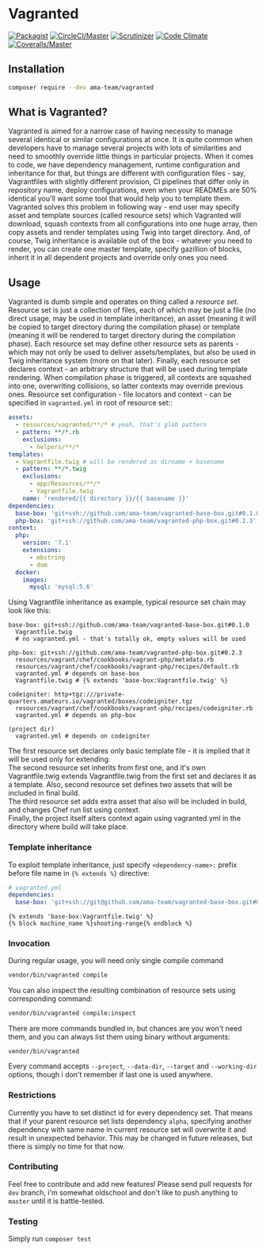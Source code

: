 # Vagranted

[![Packagist](https://img.shields.io/packagist/v/ama-team/vagranted.svg?style=flat-square)](https://packagist.org/packages/ama-team/vagranted)
[![CircleCI/Master](https://img.shields.io/circleci/project/github/ama-team/vagranted/master.svg?style=flat-square)](https://circleci.com/gh/ama-team/vagranted/tree/dev)
[![Scrutinizer](https://img.shields.io/scrutinizer/g/ama-team/vagranted.svg?style=flat-square)](https://scrutinizer-ci.com/g/ama-team/vagranted)
[![Code Climate](https://img.shields.io/codeclimate/github/ama-team/vagranted.svg?style=flat-square)](https://codeclimate.com/github/ama-team/vagranted)
[![Coveralls/Master](https://img.shields.io/coveralls/ama-team/vagranted/master.svg?style=flat-square)](https://coveralls.io/github/ama-team/vagranted?branch=master)

## Installation

```bash
composer require --dev ama-team/vagranted
```

## What is Vagranted?

Vagranted is aimed for a narrow case of having necessity to manage
several identical or similar configurations at once. It is quite common
when developers have to manage several projects with lots of 
similarities and need to smoothly override little things in particular
projects. When it comes to code, we have dependency management,
runtime configuration and inheritance for that, but things are 
different with configuration files - say, Vagrantfiles with slightly 
different provision, CI pipelines that differ only in repository name, 
deploy configurations, even when your READMEs are 50% identical you'll 
want some tool that would help you to template them. Vagranted solves 
this problem in following way - end user may specify asset and template
sources (called resource sets) which Vagranted will download, squash
contexts from all configurations into one huge array, then copy assets 
and render templates using Twig into target directory. And, of course,
Twig inheritance is available out of the box - whatever you need to 
render, you can create one master template, specify gazillion of 
blocks, inherit it in all dependent projects and override only ones you
need.

## Usage

Vagranted is dumb simple and operates on thing called a *resource set*.
Resource set is just a collection of files, each of which may be just a
file (no direct usage, may be used in template inheritance), an asset 
(meaning it will be copied to target directory during the compilation 
phase) or template (meaning it will be rendered to target directory 
during the compilation phase). Each resource set may define other 
resource sets as parents - which may not only be used to deliver 
assets/templates, but also be used in Twig inheritance system (more on 
that later). Finally, each resource set declares context - an arbitrary 
structure that will be used during template rendering. When compilation 
phase is triggered, all contexts are squashed into one, overwriting 
collisions, so latter contexts may override previous ones. Resource set 
configuration - file locators and context - can be specified in 
`vagranted.yml` in root of resource set::

```yml
assets:
  - resources/vagranted/**/* # yeah, that's glob pattern
  - pattern: **/*.rb
    exclusions: 
      - helpers/**/*
templates:
  - Vagrantfile.twig # will be rendered as dirname + basename
  - pattern: **/*.twig
    exclusions:
      - app/Resources/**/*
      - Vagrantfile.twig
    name: 'rendered/{{ directory }}/{{ basename }}'
dependencies:
  base-box: 'git+ssh://github.com/ama-team/vagranted-base-box.git#0.1.0'
  php-box: 'git+ssh://github.com/ama-team/vagranted-php-box.git#0.2.3'
context:
  php: 
    version: '7.1'
    extensions:
      - mbstring
      - dom
  docker:
    images:
      mysql: 'mysql:5.6'
```

Using Vagrantfile inheritance as example, typical resource set chain 
may look like this:

```
base-box: git+ssh://github.com/ama-team/vagranted-base-box.git#0.1.0
  Vagrantfile.twig
  # no vagranted.yml - that's totally ok, empty values will be used
  
php-box: git+ssh://github.com/ama-team/vagranted-php-box.git#0.2.3
  resources/vagrant/chef/cookbooks/vagrant-php/metadata.rb
  resources/vagrant/chef/cookbooks/vagrant-php/recipes/default.rb
  vagranted.yml # depends on base-box
  Vagrantfile.twig # {% extends 'base-box:Vagrantfile.twig' %}
  
codeigniter: http+tgz:///private-quarters.amateurs.io/vagranted/boxes/codeigniter.tgz
  resources/vagrant/chef/cookbooks/vagrant-php/recipes/codeigniter.rb
  vagranted.yml # depends on php-box
  
(project dir)
  vagranted.yml # depends on codeigniter
```

The first resource set declares only basic template file - it is 
implied that it will be used only for extending.  
The second resource set inherits from first one, and it's own 
Vagrantfile.twig extends Vagrantfile.twig from the first set and 
declares it as a template. Also, second resource set defines two assets
that will be included in final build.  
The third resource set adds extra asset that also will be included in
build, and changes Chef run list using context.  
Finally, the project itself alters context again using vagranted.yml in
the directory where build will take place.

### Template inheritance

To exploit template inheritance, just specify `<dependency-name>:`
prefix before file name in `{% extends %}` directive:

```yml
# vagranted.yml
dependencies:
  base-box: 'git+ssh://git@github.com/ama-team/vagranted-base-box.git#0.1.0'
```

```Vagrantfile.twig
{% extends 'base-box:Vagrantfile.twig' %}
{% block machine_name %}shooting-range{% endblock %}
```

### Invocation

During regular usage, you will need only single compile command

```bash
vendor/bin/vagranted compile
```

You can also inspect the resulting combination of resource sets using 
corresponding command:

```bash
vendor/bin/vagranted compile:inspect
```

There are more commands bundled in, but chances are you won't need 
them, and you can always list them using binary without arguments:

```
vendor/bin/vagranted
```

Every command accepts `--project`, `--data-dir`, `--target` and 
`--working-dir` options, though i don't remember if last one is used 
anywhere.

### Restrictions

Currently you have to set distinct id for every dependency set. That 
means that if your parent resource set lists dependency `alpha`, 
specifying another dependency with same name in current resource set 
will overwrite it and result in unexpected behavior. This may be 
changed in future releases, but there is simply no time for that now.

### Contributing

Feel free to contribute and add new features! Please send pull requests
for `dev` branch, i'm somewhat oldschool and don't like to push 
anything to `master` until it is battle-tested.

### Testing

Simply run `composer test`
